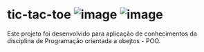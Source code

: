 # tic-tac-toe ![image](https://github.com/user-attachments/assets/df667fd5-063e-4621-959d-bd5a689ce931)  ![image](https://github.com/user-attachments/assets/738d067c-3142-423c-b2d3-8c0a20dc839e)

Este projeto foi desenvolvido para aplicação de conhecimentos da disciplina de Programação orientada a obejtos - POO.
